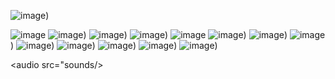 ![image](imgs/Cover.jpg))

![image](imgs/20240612_010921601_iOS.jpg)
![image](imgs/host.jpg))
![image](imgs/Boy-Day1.jpg))
![image](imgs/Girl-Day1.jpg))
![image](imgs/Girl-target.jpg)
![image](imgs/Boy-Day2.jpg))
![image](imgs/Boy-Day3.jpg))
![image](imgs/Boy-Day4.jpg))
![image](imgs/Boy-Day5.jpg))
![image](imgs/Girl-Day2.jpg))
![image](imgs/Girl-Day3.jpg))
![image](imgs/Girl-Day4.jpg))
![image](imgs/Girl-Day5.jpg))


<audio src="sounds/>
